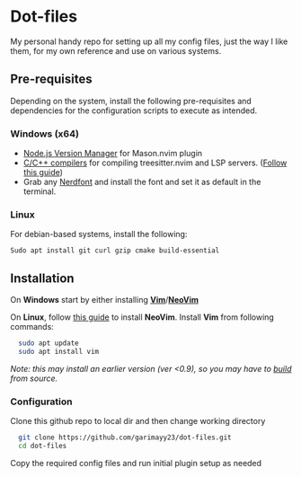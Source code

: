
# Dot-files

My personal handy repo for setting up all my config files, just the way I like them, for my own reference and use on various systems. 


## Pre-requisites

Depending on the system, install the following pre-requisites and dependencies for the configuration scripts to execute as intended.

### Windows (x64)

- [Node.js Version Manager](https://github.com/coreybutler/nvm-windows) for Mason.nvim plugin
- [C/C++ compilers](https://www.msys2.org/) for compiling treesitter.nvim and LSP servers. ([Follow this guide](https://www.freecodecamp.org/news/how-to-install-c-and-cpp-compiler-on-windows/))
- Grab any [Nerdfont](https://www.nerdfonts.com/font-downloads) and install the font and set it as default in the terminal.

### Linux

For debian-based systems, install the following: 

` Sudo apt install git curl gzip cmake build-essential `
## Installation


On **Windows** start by either installing [**Vim**](https://www.vim.org/download.php)/[**NeoVim**](https://github.com/neovim/neovim/blob/master/INSTALL.md)

On **Linux**, follow [this guide](https://github.com/vim/vim/blob/master/src/INSTALL) to install **NeoVim**. Install **Vim** from following commands:

```bash
  sudo apt update
  sudo apt install vim
```
*Note: this may install an earlier version (ver <0.9), so you may have to [build](https://github.com/vim/vim/blob/master/src/INSTALL) from source.*

### Configuration
Clone this github repo to local dir and then change working directory

```bash
  git clone https://github.com/garimayy23/dot-files.git
  cd dot-files
```
Copy the required config files and run initial plugin setup as needed